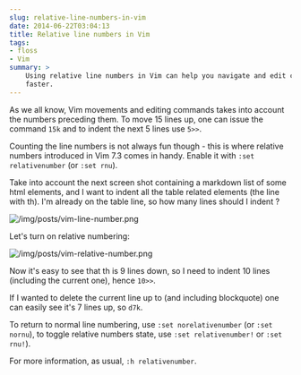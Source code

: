 ```yaml
---
slug: relative-line-numbers-in-vim
date: 2014-06-22T03:04:13
title: Relative line numbers in Vim
tags:
- floss
- Vim
summary: >
    Using relative line numbers in Vim can help you navigate and edit code
    faster.
---
```


As we all know, Vim movements and editing commands takes into account
the numbers preceding them. To move 15 lines up, one can issue the
command `15k` and to indent the next 5 lines use `5>>`.

Counting the line numbers is not always fun though - this is where
relative numbers introduced in Vim 7.3 comes in handy. Enable it with
`:set relativenumber` (or `:set rnu`).

Take into account the next screen shot containing a markdown list of
some html elements, and I want to indent all the table related elements
(the line with th). I'm already on the table line, so how many lines
should I indent ?

![/img/posts/vim-line-number.png](/img/posts/vim-line-number.png)

Let's turn on relative numbering:

![/img/posts/vim-relative-number.png](/img/posts/vim-relative-number.png)

Now it's easy to see that th is 9 lines down, so I need to indent 10
lines (including the current one), hence `10>>`.

If I wanted to delete the current line up to (and including blockquote)
one can easily see it's 7 lines up, so `d7k`.

To return to normal line numbering, use `:set norelativenumber` (or
`:set nornu`), to toggle relative numbers state, use `:set
relativenumber!` or `:set rnu!`).

For more information, as usual, `:h relativenumber`.
